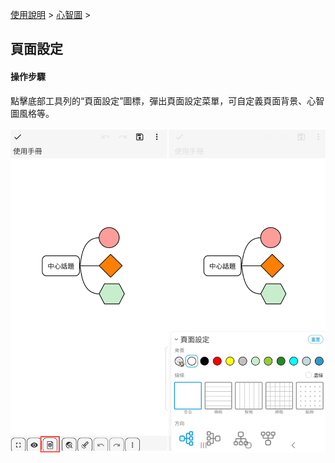 [使用說明](/dragonnest/drawnote/manual/zh-tw) > [心智圖](/dragonnest/drawnote/manual/zh-tw/mind_mapping) >

頁面設定
---
#### 操作步驟

點擊底部工具列的“頁面設定”圖標，彈出頁面設定菜單，可自定義頁面背景、心智圖風格等。

![](imgs/page_settings1.png)